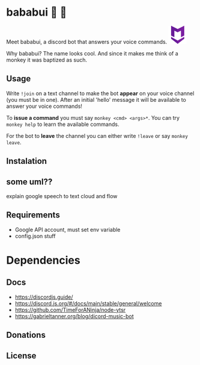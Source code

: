 # bababui :robot: :monkey:
Meet bababui, a discord bot that answers your voice commands. 
![bababui selfie](https://github.com/adam-p/markdown-here/raw/master/src/common/images/icon48.png "Bababui selfie")

Why bababui? The name looks cool. And since it makes me think of a monkey it was baptized as such.

## Usage
Write `!join` on a text channel to make the bot **appear** on your voice channel (you must be in one). After an initial 'hello' message it will be available to answer your voice commands!

To **issue a command** you must say `monkey <cmd> <args>*`. You can try `monkey help` to learn the available commands.

For the bot to **leave** the channel you can either write `!leave` or say `monkey leave`.

## Instalation

## some uml??
explain google speech to text cloud and flow


## Requirements
- Google API account, must set env variable
- config.json stuff

# Dependencies

## Docs
- https://discordjs.guide/
- https://discord.js.org/#/docs/main/stable/general/welcome
- https://github.com/TimeForANinja/node-ytsr
- https://gabrieltanner.org/blog/dicord-music-bot

## Donations

## License